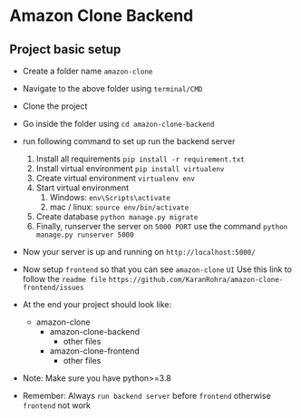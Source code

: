 # Amazon Clone Backend

## Project basic setup
- Create a folder name `amazon-clone`
- Navigate to the above folder using `terminal/CMD`
- Clone the project
- Go inside the folder using `cd amazon-clone-backend`
- run following command to set up run the backend server
    1) Install all requirements `pip install -r requirement.txt`
    2) Install virtual environment `pip install virtualenv`
    3) Create virtual environment `virtualenv env`
    4) Start virtual environment
        1) Windows: `env\Scripts\activate`
        2) mac / linux: `source env/bin/activate`
    5) Create database `python manage.py migrate`
    6) Finally, runserver the server on `5000 PORT` use the command `python manage.py runserver 5000`
    
- Now your server is up and running on `http://localhost:5000/`
- Now setup `frontend` so that you can see `amazon-clone` `UI`
Use this link to follow the `readme file` `https://github.com/KaranRohra/amazon-clone-frontend/issues`
  
- At the end your project should look like:
    - amazon-clone
        - amazon-clone-backend
            - other files
        - amazon-clone-frontend
            - other files
    
- Note: Make sure you have python>=3.8
- Remember: Always `run backend server` before `frontend` otherwise `frontend` not work